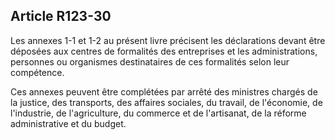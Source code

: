Article R123-30
----
Les annexes 1-1 et 1-2 au présent livre précisent les déclarations devant être
déposées aux centres de formalités des entreprises et les administrations,
personnes ou organismes destinataires de ces formalités selon leur compétence.

Ces annexes peuvent être complétées par arrêté des ministres chargés de la
justice, des transports, des affaires sociales, du travail, de l'économie, de
l'industrie, de l'agriculture, du commerce et de l'artisanat, de la réforme
administrative et du budget.
